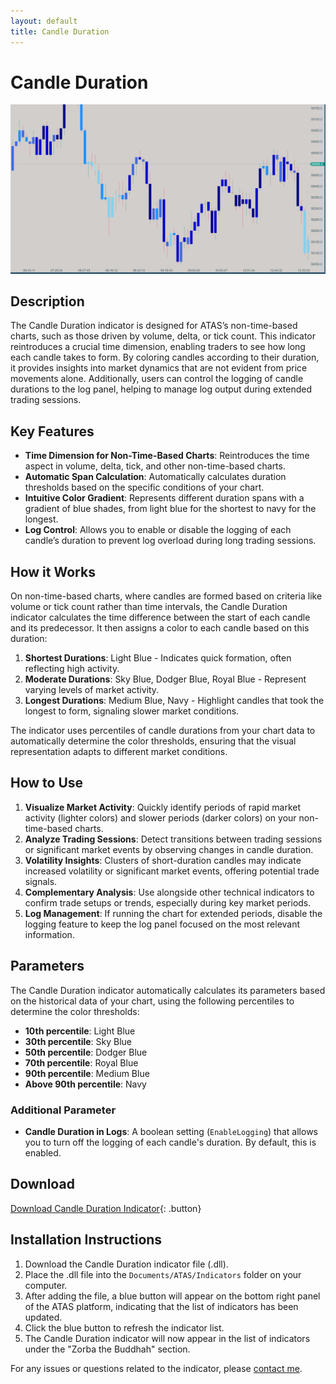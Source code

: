 ```yaml
---
layout: default
title: Candle Duration
---
```


# Candle Duration

![Candle Duration](../assets/image/candle-duration-large.png)

## Description

The Candle Duration indicator is designed for ATAS’s non-time-based charts, such as those driven by volume, delta, or tick count. This indicator reintroduces a crucial time dimension, enabling traders to see how long each candle takes to form. By coloring candles according to their duration, it provides insights into market dynamics that are not evident from price movements alone. Additionally, users can control the logging of candle durations to the log panel, helping to manage log output during extended trading sessions.

## Key Features

- **Time Dimension for Non-Time-Based Charts**: Reintroduces the time aspect in volume, delta, tick, and other non-time-based charts.
- **Automatic Span Calculation**: Automatically calculates duration thresholds based on the specific conditions of your chart.
- **Intuitive Color Gradient**: Represents different duration spans with a gradient of blue shades, from light blue for the shortest to navy for the longest.
- **Log Control**: Allows you to enable or disable the logging of each candle’s duration to prevent log overload during long trading sessions.

## How it Works

On non-time-based charts, where candles are formed based on criteria like volume or tick count rather than time intervals, the Candle Duration indicator calculates the time difference between the start of each candle and its predecessor. It then assigns a color to each candle based on this duration:

1. **Shortest Durations**: Light Blue - Indicates quick formation, often reflecting high activity.
2. **Moderate Durations**: Sky Blue, Dodger Blue, Royal Blue - Represent varying levels of market activity.
3. **Longest Durations**: Medium Blue, Navy - Highlight candles that took the longest to form, signaling slower market conditions.

The indicator uses percentiles of candle durations from your chart data to automatically determine the color thresholds, ensuring that the visual representation adapts to different market conditions.

## How to Use

1. **Visualize Market Activity**: Quickly identify periods of rapid market activity (lighter colors) and slower periods (darker colors) on your non-time-based charts.
2. **Analyze Trading Sessions**: Detect transitions between trading sessions or significant market events by observing changes in candle duration.
3. **Volatility Insights**: Clusters of short-duration candles may indicate increased volatility or significant market events, offering potential trade signals.
4. **Complementary Analysis**: Use alongside other technical indicators to confirm trade setups or trends, especially during key market periods.
5. **Log Management**: If running the chart for extended periods, disable the logging feature to keep the log panel focused on the most relevant information.

## Parameters

The Candle Duration indicator automatically calculates its parameters based on the historical data of your chart, using the following percentiles to determine the color thresholds:

- **10th percentile**: Light Blue
- **30th percentile**: Sky Blue
- **50th percentile**: Dodger Blue
- **70th percentile**: Royal Blue
- **90th percentile**: Medium Blue
- **Above 90th percentile**: Navy

### Additional Parameter

- **Candle Duration in Logs**: A boolean setting (`EnableLogging`) that allows you to turn off the logging of each candle's duration. By default, this is enabled.

## Download

[Download Candle Duration Indicator](https://github.com/Zorba-the-buddhah/Zorba-The-Buddhah.github.io/releases/download/v1.0.0/Candle.Duration.8.zip){: .button}

## Installation Instructions

1. Download the Candle Duration indicator file (.dll).
2. Place the .dll file into the `Documents/ATAS/Indicators` folder on your computer.
3. After adding the file, a blue button will appear on the bottom right panel of the ATAS platform, indicating that the list of indicators has been updated.
4. Click the blue button to refresh the indicator list.
5. The Candle Duration indicator will now appear in the list of indicators under the "Zorba the Buddhah" section.

For any issues or questions related to the indicator, please [contact me](mailto:zorba.the.buddhah@gmail.com).
